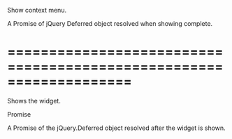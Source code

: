 <!--**
/*-------------------------------------------
    Auto-generated file. Do not modify.
-------------------------------------------

**-->
<!--d-->
Show context menu.
<!--/d-->
<!--rd-->A Promise of jQuery Deferred object resolved when showing complete.<!--/rd-->
===================================================================
===================================================================

<!--shortDescription-->
Shows the widget.
<!--/shortDescription-->

<!--returnType-->Promise<!--/returnType-->
<!--returnDescription-->
A Promise of the jQuery.Deferred object resolved after the widget is shown.
<!--/returnDescription-->

<!--fullDescription-->

<!--/fullDescription-->